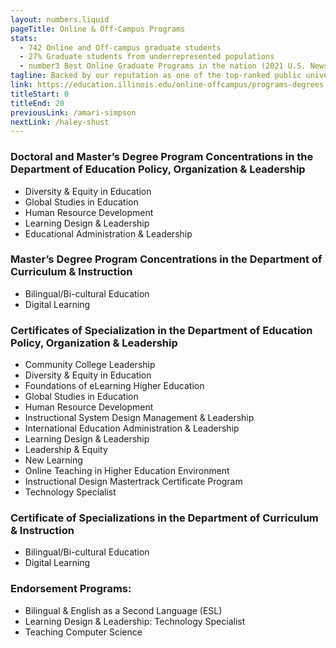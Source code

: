 ```yaml
---
layout: numbers.liquid
pageTitle: Online & Off-Campus Programs
stats: 
  - 742 Online and Off-campus graduate students
  - 27% Graduate students from underrepresented populations
  - number3 Best Online Graduate Programs in the nation (2021 U.S. News & World Report)
tagline: Backed by our reputation as one of the top-ranked public universities in the world, our online and Chicago-area programs offer an affordable, flexible, and valuable investment for busy professionals.
link: https://education.illinois.edu/online-offcampus/programs-degrees
titleStart: 0
titleEnd: 20
previousLink: /amari-simpson
nextLink: /haley-shust
---
```


### Doctoral and Master’s Degree Program Concentrations in the Department of Education Policy, Organization & Leadership 
* Diversity & Equity in Education
* Global Studies in Education
* Human Resource Development
* Learning Design & Leadership
* Educational Administration & Leadership

### Master’s Degree Program Concentrations in the Department of Curriculum & Instruction
* Bilingual/Bi-cultural Education
* Digital Learning

### Certificates of Specialization in the Department of Education Policy, Organization & Leadership
* Community College Leadership
* Diversity & Equity in Education
* Foundations of eLearning Higher Education
* Global Studies in Education
* Human Resource Development
* Instructional System Design Management & Leadership
* International Education Administration & Leadership
* Learning Design & Leadership
* Leadership & Equity
* New Learning
* Online Teaching in Higher Education Environment
* Instructional Design Mastertrack Certificate Program
* Technology Specialist

### Certificate of Specializations in the Department of Curriculum & Instruction
* Bilingual/Bi-cultural Education
* Digital Learning

### Endorsement Programs:
* Bilingual & English as a Second Language (ESL)
* Learning Design & Leadership: Technology Specialist
* Teaching Computer Science